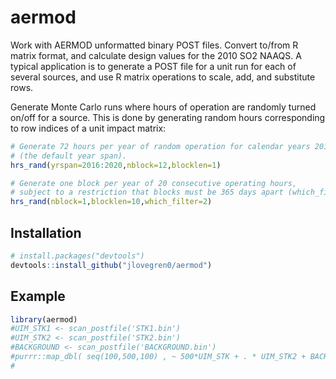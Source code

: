 
<!-- README.md is generated from README.Rmd. Please edit that file -->

# aermod

<!-- badges: start -->

<!-- badges: end -->

Work with AERMOD unformatted binary POST files. Convert to/from R matrix
format, and calculate design values for the 2010 SO2 NAAQS. A typical
application is to generate a POST file for a unit run for each of
several sources, and use R matrix operations to scale, add, and
substitute rows.

Generate Monte Carlo runs where hours of operation are randomly turned
on/off for a source. This is done by generating random hours
corresponding to row indices of a unit impact matrix:

``` r
# Generate 72 hours per year of random operation for calendar years 2016--2020
# (the default year span).
hrs_rand(yrspan=2016:2020,nblock=12,blocklen=1)

# Generate one block per year of 20 consecutive operating hours, 
# subject to a restriction that blocks must be 365 days apart (which_filter=2).
hrs_rand(nblock=1,blocklen=10,which_filter=2)
```

## Installation

``` r
# install.packages("devtools")
devtools::install_github("jlovegren0/aermod")
```

## Example

``` r
library(aermod)
#UIM_STK1 <- scan_postfile('STK1.bin')
#UIM_STK2 <- scan_postfile('STK2.bin')
#BACKGROUND <- scan_postfile('BACKGROUND.bin')
#purrr::map_dbl( seq(100,500,100) , ~ 500*UIM_STK + . * UIM_STK2 + BACKGROUND )
#
```
